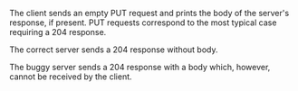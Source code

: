 The client sends an empty PUT request and prints the body of the server's response, if present.
PUT requests correspond to the most typical case requiring a 204 response.

The correct server sends a 204 response without body.

The buggy server sends a 204 response with a body which, however, cannot be received by the client.
